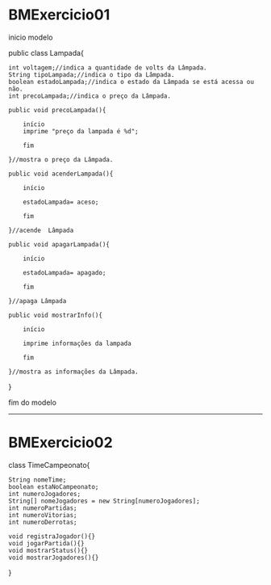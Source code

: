 # BMExercicio01


inicio modelo

public class Lampada{
    
    int voltagem;//indica a quantidade de volts da Lâmpada.
    String tipoLampada;//indica o tipo da Lâmpada.
    boolean estadoLampada;//indica o estado da Lâmpada se está acessa ou não.
    int precoLampada;//indica o preço da Lâmpada.

    public void precoLampada(){

        início
        imprime "preço da lampada é %d";

        fim 

    }//mostra o preço da Lâmpada.
    
    public void acenderLampada(){

        início

        estadoLampada= aceso;
        
        fim

    }//acende  Lâmpada

    public void apagarLampada(){

        início

        estadoLampada= apagado;

        fim

    }//apaga Lâmpada

    public void mostrarInfo(){

        início

        imprime informações da lampada

        fim 

    }//mostra as informações da Lâmpada.


}

fim do modelo

---

# BMExercicio02


class TimeCampeonato{

    String nomeTime;
    boolean estaNoCampeonato;
    int numeroJogadores;
    String[] nomeJogadores = new String[numeroJogadores];
    int numeroPartidas;
    int numeroVitorias;
    int numeroDerrotas;

    void registraJogador(){}
    void jogarPartida(){}
    void mostrarStatus(){}
    void mostrarJogadores(){}
    
}
